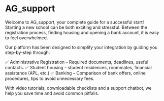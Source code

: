 # AG_support
Welcome to AG_support, your complete guide for a successful start!
Starting a new school can be both exciting and stressful. Between the registration process, finding housing and opening a bank account, it is easy to feel overwhelmed.

Our platform has been designed to simplify your integration by guiding you step-by-step through:

✅ Administrative Registration – Required documents, deadlines, useful contacts.
✅ Student housing – student residences, roommates, financial assistance (APL, etc.)
✅ Banking – Comparison of bank offers, online procedures, tips to avoid unnecessary fees.

With video tutorials, downloadable checklists and a support chatbot, we help you save time and avoid common pitfalls.

